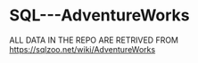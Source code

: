 # SQL---AdventureWorks
ALL DATA IN THE REPO ARE RETRIVED FROM https://sqlzoo.net/wiki/AdventureWorks
